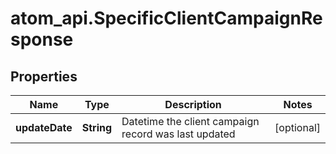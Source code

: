# atom_api.SpecificClientCampaignResponse

## Properties
Name | Type | Description | Notes
------------ | ------------- | ------------- | -------------
**updateDate** | **String** | Datetime the client campaign record was last updated | [optional] 


